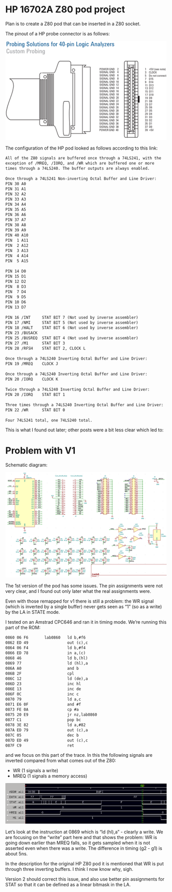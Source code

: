 # HP 16702A Z80 pod project

Plan is to create a Z80 pod that can be inserted in a Z80 socket.

The pinout of a HP probe connector is as follows:

![](./attachments/image-20221012-214718.png)

The configuration of the HP pod looked as follows according to this link:

```
All of the Z80 signals are buffered once through a 74LS241, with the exception of /MREQ, /IORQ, and /WR which are buffered one or more times through a 74LS240. The buffer outputs are always enabled.

Once through a 74LS241 Non-inverting Octal Buffer and Line Driver:
PIN 30 A0
PIN 31 A1
PIN 32 A2
PIN 33 A3
PIN 34 A4
PIN 35 A5
PIN 36 A6
PIN 37 A7
PIN 38 A8
PIN 39 A9
PIN 40 A10
PIN  1 A11
PIN  2 A12
PIN  3 A13
PIN  4 A14
PIN  5 A15

PIN 14 D0
PIN 15 D1
PIN 12 D2
PIN  8 D3
PIN  7 D4
PIN  9 D5
PIN 10 D6
PIN 13 D7

PIN 16 /INT     STAT BIT 7 (Not used by inverse assembler)
PIN 17 /NMI     STAT BIT 5 (Not used by inverse assembler)
PIN 18 /HALT    STAT BIT 6 (Not used by inverse assembler)
PIN 23 /BUSACK
PIN 25 /BUSREQ  STAT BIT 4 (Not used by inverse assembler)
PIN 27 /M1      STAT BIT 3
PIN 28 /RFSH    STAT BIT 2, CLOCK L

Once through a 74LS240 Inverting Octal Buffer and Line Driver:
PIN 19 /MREQ    CLOCK J

Once through a 74LS240 Inverting Octal Buffer and Line Driver:
PIN 20 /IORQ    CLOCK K

Twice through a 74LS240 Inverting Octal Buffer and Line Driver:
PIN 20 /IORQ    STAT BIT 1

Three times through a 74LS240 Inverting Octal Buffer and Line Driver:
PIN 22 /WR      STAT BIT 0

Four 74LS241 total, one 74LS240 total.
```

This is what I found out later; other posts were a bit less clear which led to:

# Problem with V1

Schematic diagram:

![](./attachments/image-20221012-210324.png)

The 1st version of the pod has some issues. The pin assignments were not very clear, and I found out only later what the real assignments were.

Even with those remapped for v1 there is still a problem: the WR signal (which is inverted by a single buffer) never gets seen as “1” (so as a write) by the LA in STATE mode.

I tested on an Amstrad CPC646 and ran it in timing mode. We’re running this part of the ROM:

```
0860 06 F6       lab0860   ld b,#f6
0862 ED 49                 out (c),c
0864 06 F4                 ld b,#f4
0866 ED 78                 in a,(c)
0868 46                    ld b,(hl)
0869 77                    ld (hl),a
086A A0                    and b
086B 2F                    cpl
086C 12                    ld (de),a
086D 23                    inc hl
086E 13                    inc de
086F 0C                    inc c
0870 79                    ld a,c
0871 E6 0F                 and #f
0873 FE 0A                 cp #a
0875 20 E9                 jr nz,lab0860
0877 C1                    pop bc
0878 3E 82                 ld a,#82
087A ED 79                 out (c),a
087C 05                    dec b
087D ED 49                 out (c),c
087F C9                    ret
```

and we focus on this part of the trace. In this the following signals are inverted compared from what comes out of the Z80:

- WR (1 signals a write)
- MREQ (1 signals a memory access)

![](./attachments/image-20221012-212510.png)

Let’s look at the instruction at 0869 which is “ld (hl),a” - clearly a write. We are focusing on the “write” part here and that shows the problem: WR is going down earlier than MREQ falls, so it gets sampled when it is not asserted even when there was a write. The difference in timing (g2 - g1) is about 5ns.

In the description for the original HP Z80 pod it is mentioned that WR is put through three inverting buffers. I think I now know why, sigh.

Version 2 should correct this issue, and also use better pin assignments for STAT so that it can be defined as a linear bitmask in the LA.